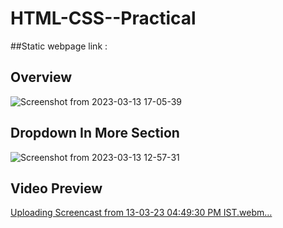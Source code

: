 # HTML-CSS--Practical

##Static webpage link :

## Overview
![Screenshot from 2023-03-13 17-05-39](https://user-images.githubusercontent.com/125532012/224693165-87b8f745-2074-46b3-90cd-659f9d801a14.png)

## Dropdown In More Section
![Screenshot from 2023-03-13 12-57-31](https://user-images.githubusercontent.com/125532012/224637635-1a8d7d71-b678-499a-9d0c-ded4bdc34951.png)



## Video Preview

[Uploading Screencast from 13-03-23 04:49:30 PM IST.webm…]()
